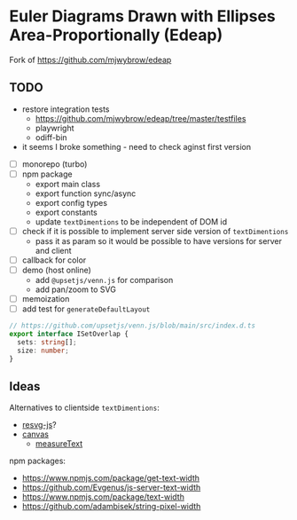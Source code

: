 # Euler Diagrams Drawn with Ellipses Area-Proportionally (Edeap)

Fork of https://github.com/mjwybrow/edeap

## TODO

- restore integration tests
  - https://github.com/mjwybrow/edeap/tree/master/testfiles
  - playwright
  - odiff-bin
- it seems I broke something - need to check aginst first version
- [ ] monorepo (turbo)
- [ ] npm package
  - export main class
  - export function sync/async
  - export config types
  - export constants
  - update `textDimentions` to be independent of DOM id
- [ ] check if it is possible to implement server side version of `textDimentions`
  - pass it as param so it would be possible to have versions for server and client
- [ ] callback for color
- [ ] demo (host online)
  - add `@upsetjs/venn.js` for comparison
  - add pan/zoom to SVG
- [ ] memoization
- [ ] add test for `generateDefaultLayout`

```ts
// https://github.com/upsetjs/venn.js/blob/main/src/index.d.ts
export interface ISetOverlap {
  sets: string[];
  size: number;
}
```

## Ideas

Alternatives to clientside `textDimentions`:

- [resvg-js](https://github.com/yisibl/resvg-js)?
- [canvas](https://github.com/Brooooooklyn/canvas)
  - [measureText](https://developer.mozilla.org/en-US/docs/Web/API/CanvasRenderingContext2D/measureText)

npm packages:

- https://www.npmjs.com/package/get-text-width
- https://github.com/Evgenus/js-server-text-width
- https://www.npmjs.com/package/text-width
- https://github.com/adambisek/string-pixel-width
